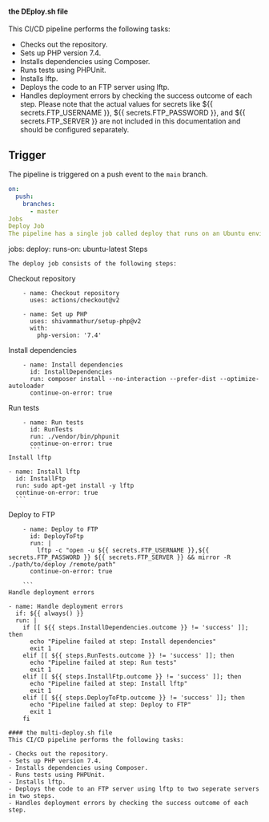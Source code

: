 #### the DEploy.sh file
This CI/CD pipeline performs the following tasks:

- Checks out the repository.
- Sets up PHP version 7.4.
- Installs dependencies using Composer.
- Runs tests using PHPUnit.
- Installs lftp.
- Deploys the code to an FTP server using lftp.
- Handles deployment errors by checking the success outcome of each step.
Please note that the actual values for secrets like ${{ secrets.FTP_USERNAME }}, ${{ secrets.FTP_PASSWORD }}, and ${{ secrets.FTP_SERVER }} are not included in this documentation and should be configured separately.

## Trigger

The pipeline is triggered on a push event to the `main` branch.

```yaml
on:
  push:
    branches:
      - master
Jobs
Deploy Job
The pipeline has a single job called deploy that runs on an Ubuntu environment.

```
jobs:
  deploy:
    runs-on: ubuntu-latest
Steps
```
The deploy job consists of the following steps:
```
Checkout repository
```
    - name: Checkout repository
      uses: actions/checkout@v2

    - name: Set up PHP
      uses: shivammathur/setup-php@v2
      with:
        php-version: '7.4'
```
Install dependencies
```
    - name: Install dependencies
      id: InstallDependencies
      run: composer install --no-interaction --prefer-dist --optimize-autoloader
      continue-on-error: true
```
Run tests
```
    - name: Run tests
      id: RunTests
      run: ./vendor/bin/phpunit
      continue-on-error: true
      ```
Install lftp
```
    - name: Install lftp
      id: InstallFtp
      run: sudo apt-get install -y lftp
      continue-on-error: true
      ```
Deploy to FTP
```
    - name: Deploy to FTP
      id: DeployToFtp
      run: |
        lftp -c "open -u ${{ secrets.FTP_USERNAME }},${{ secrets.FTP_PASSWORD }} ${{ secrets.FTP_SERVER }} && mirror -R ./path/to/deploy /remote/path"
      continue-on-error: true

    ```
Handle deployment errors
```
    - name: Handle deployment errors
      if: ${{ always() }}
      run: |
        if [[ ${{ steps.InstallDependencies.outcome }} != 'success' ]]; then
          echo "Pipeline failed at step: Install dependencies"
          exit 1
        elif [[ ${{ steps.RunTests.outcome }} != 'success' ]]; then
          echo "Pipeline failed at step: Run tests"
          exit 1
        elif [[ ${{ steps.InstallFtp.outcome }} != 'success' ]]; then
          echo "Pipeline failed at step: Install lftp"
          exit 1
        elif [[ ${{ steps.DeployToFtp.outcome }} != 'success' ]]; then
          echo "Pipeline failed at step: Deploy to FTP"
          exit 1
        fi
```
#### the multi-deploy.sh file
This CI/CD pipeline performs the following tasks:

- Checks out the repository.
- Sets up PHP version 7.4.
- Installs dependencies using Composer.
- Runs tests using PHPUnit.
- Installs lftp.
- Deploys the code to an FTP server using lftp to two seperate servers in two steps.
- Handles deployment errors by checking the success outcome of each step.
